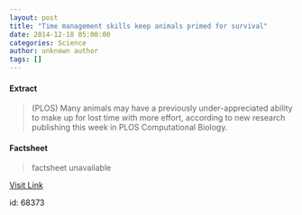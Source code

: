 ```yaml
---
layout: post
title: "Time management skills keep animals primed for survival"
date: 2014-12-18 05:00:00
categories: Science
author: unknown author
tags: []
---
```



#### Extract
>(PLOS) Many animals may have a previously under-appreciated ability to make up for lost time with more effort, according to new research publishing this week in PLOS Computational Biology.

#### Factsheet
>factsheet unavailable

[Visit Link](http://www.eurekalert.org/pub_releases/2014-12/p-tms121114.php)

id:   68373
